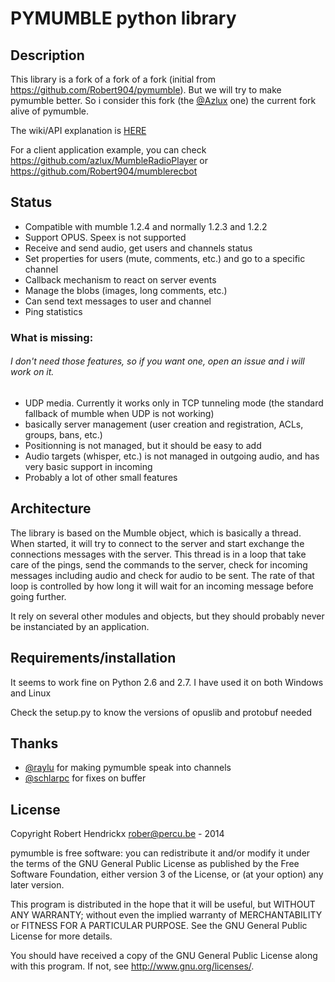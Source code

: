 PYMUMBLE python library
=======================

Description
-----------

This library is a fork of a fork of a fork (initial from https://github.com/Robert904/pymumble). But we will try to make pymumble better. So i consider this fork (the [@Azlux](https://github.com/azlux/pymumble) one) the current fork alive of pymumble.

The wiki/API explanation is [HERE](API.md)

For a client application example, you can check https://github.com/azlux/MumbleRadioPlayer or https://github.com/Robert904/mumblerecbot

Status
------
- Compatible with mumble 1.2.4 and normally 1.2.3 and 1.2.2
- Support OPUS. Speex is not supported
- Receive and send audio, get users and channels status
- Set properties for users (mute, comments, etc.) and go to a specific channel
- Callback mechanism to react on server events
- Manage the blobs (images, long comments, etc.)
- Can send text messages to user and channel
- Ping statistics

### What is missing:
###### I don't need those features, so if you want one, open an issue and i will work on it.
- UDP media.  Currently it works only in TCP tunneling mode (the standard fallback of mumble when UDP is not working)
- basically server management (user creation and registration, ACLs, groups, bans, etc.)
- Positionning is not managed, but it should be easy to add
- Audio targets (whisper, etc.) is not managed in outgoing audio, and has very basic support in incoming
- Probably a lot of other small features

Architecture
------------
The library is based on the Mumble object, which is basically a thread.  When started, it will try
to connect to the server and start exchange the connections messages with the server.
This thread is in a loop that take care of the pings, send the commands to the server,
check for incoming messages including audio and check for audio to be sent.
The rate of that loop is controlled by how long it will wait for an incoming message before going further.

It rely on several other modules and objects, but they should probably never be instanciated by an application.

Requirements/installation
-------------------------
It seems to work fine on Python 2.6 and 2.7.
I have used it on both Windows and Linux

Check the setup.py to know the versions of opuslib and protobuf needed

Thanks
-----------
- [@raylu](https://github.com/raylu) for making pymumble speak into channels
- [@schlarpc](https://github.com/schlarpc) for fixes on buffer


License
-------
Copyright Robert Hendrickx <rober@percu.be> - 2014

pymumble is free software: you can redistribute it and/or modify
it under the terms of the GNU General Public License as published by
the Free Software Foundation, either version 3 of the License, or
(at your option) any later version.

This program is distributed in the hope that it will be useful,
but WITHOUT ANY WARRANTY; without even the implied warranty of
MERCHANTABILITY or FITNESS FOR A PARTICULAR PURPOSE.  See the
GNU General Public License for more details.

You should have received a copy of the GNU General Public License
along with this program.  If not, see <http://www.gnu.org/licenses/>.
